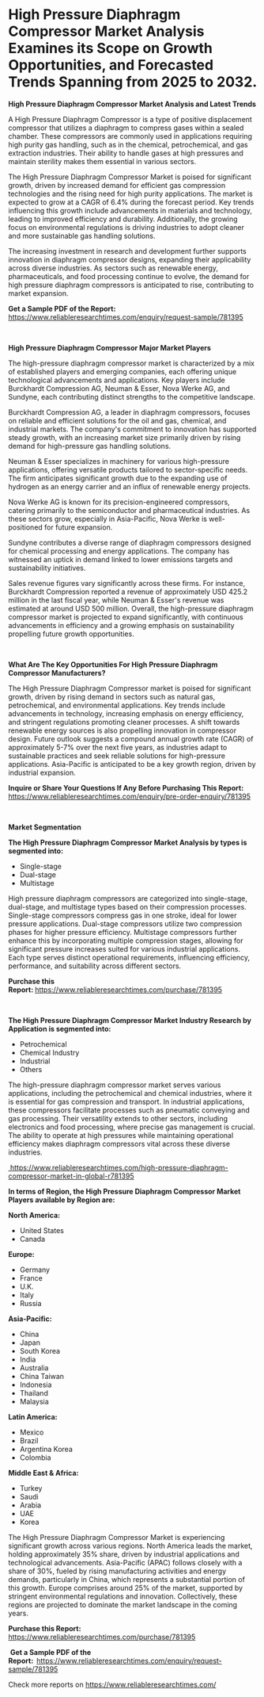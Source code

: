 <p><h1>High Pressure Diaphragm Compressor Market Analysis Examines its Scope on Growth Opportunities, and Forecasted Trends Spanning from 2025 to 2032.</h1></p><p><strong>High Pressure Diaphragm Compressor Market Analysis and Latest Trends</strong></p>
<p><p>A High Pressure Diaphragm Compressor is a type of positive displacement compressor that utilizes a diaphragm to compress gases within a sealed chamber. These compressors are commonly used in applications requiring high purity gas handling, such as in the chemical, petrochemical, and gas extraction industries. Their ability to handle gases at high pressures and maintain sterility makes them essential in various sectors.</p><p>The High Pressure Diaphragm Compressor Market is poised for significant growth, driven by increased demand for efficient gas compression technologies and the rising need for high purity applications. The market is expected to grow at a CAGR of 6.4% during the forecast period. Key trends influencing this growth include advancements in materials and technology, leading to improved efficiency and durability. Additionally, the growing focus on environmental regulations is driving industries to adopt cleaner and more sustainable gas handling solutions.</p><p>The increasing investment in research and development further supports innovation in diaphragm compressor designs, expanding their applicability across diverse industries. As sectors such as renewable energy, pharmaceuticals, and food processing continue to evolve, the demand for high pressure diaphragm compressors is anticipated to rise, contributing to market expansion.</p></p>
<p><strong>Get a Sample PDF of the Report:&nbsp;</strong> <a href="https://www.reliableresearchtimes.com/enquiry/request-sample/781395?utm_campaign=2997&utm_medium=2&utm_source=Github&utm_content=ia&utm_term=26032025&utm_id=high-pressure-diaphragm-compressor">https://www.reliableresearchtimes.com/enquiry/request-sample/781395</a></p>
<p>&nbsp;</p>
<p><strong>High Pressure Diaphragm Compressor Major Market Players</strong></p>
<p><p>The high-pressure diaphragm compressor market is characterized by a mix of established players and emerging companies, each offering unique technological advancements and applications. Key players include Burckhardt Compression AG, Neuman & Esser, Nova Werke AG, and Sundyne, each contributing distinct strengths to the competitive landscape.</p><p>Burckhardt Compression AG, a leader in diaphragm compressors, focuses on reliable and efficient solutions for the oil and gas, chemical, and industrial markets. The company's commitment to innovation has supported steady growth, with an increasing market size primarily driven by rising demand for high-pressure gas handling solutions.</p><p>Neuman & Esser specializes in machinery for various high-pressure applications, offering versatile products tailored to sector-specific needs. The firm anticipates significant growth due to the expanding use of hydrogen as an energy carrier and an influx of renewable energy projects.</p><p>Nova Werke AG is known for its precision-engineered compressors, catering primarily to the semiconductor and pharmaceutical industries. As these sectors grow, especially in Asia-Pacific, Nova Werke is well-positioned for future expansion.</p><p>Sundyne contributes a diverse range of diaphragm compressors designed for chemical processing and energy applications. The company has witnessed an uptick in demand linked to lower emissions targets and sustainability initiatives.</p><p>Sales revenue figures vary significantly across these firms. For instance, Burckhardt Compression reported a revenue of approximately USD 425.2 million in the last fiscal year, while Neuman & Esser's revenue was estimated at around USD 500 million. Overall, the high-pressure diaphragm compressor market is projected to expand significantly, with continuous advancements in efficiency and a growing emphasis on sustainability propelling future growth opportunities.</p></p>
<p>&nbsp;</p>
<p><strong>What Are The Key Opportunities For High Pressure Diaphragm Compressor Manufacturers?</strong></p>
<p><p>The High Pressure Diaphragm Compressor market is poised for significant growth, driven by rising demand in sectors such as natural gas, petrochemical, and environmental applications. Key trends include advancements in technology, increasing emphasis on energy efficiency, and stringent regulations promoting cleaner processes. A shift towards renewable energy sources is also propelling innovation in compressor design. Future outlook suggests a compound annual growth rate (CAGR) of approximately 5-7% over the next five years, as industries adapt to sustainable practices and seek reliable solutions for high-pressure applications. Asia-Pacific is anticipated to be a key growth region, driven by industrial expansion.</p></p>
<p><strong>Inquire or Share Your Questions If Any Before Purchasing This Report:</strong> <a href="https://www.reliableresearchtimes.com/enquiry/pre-order-enquiry/781395?utm_campaign=2997&utm_medium=2&utm_source=Github&utm_content=ia&utm_term=26032025&utm_id=high-pressure-diaphragm-compressor">https://www.reliableresearchtimes.com/enquiry/pre-order-enquiry/781395</a></p>
<p>&nbsp;</p>
<p><strong>Market Segmentation</strong></p>
<p><strong>The High Pressure Diaphragm Compressor Market Analysis by types is segmented into:</strong></p>
<p><ul><li>Single-stage</li><li>Dual-stage</li><li>Multistage</li></ul></p>
<p><p>High pressure diaphragm compressors are categorized into single-stage, dual-stage, and multistage types based on their compression processes. Single-stage compressors compress gas in one stroke, ideal for lower pressure applications. Dual-stage compressors utilize two compression phases for higher pressure efficiency. Multistage compressors further enhance this by incorporating multiple compression stages, allowing for significant pressure increases suited for various industrial applications. Each type serves distinct operational requirements, influencing efficiency, performance, and suitability across different sectors.</p></p>
<p><strong>Purchase this Report:&nbsp;</strong><a href="https://www.reliableresearchtimes.com/purchase/781395?utm_campaign=2997&utm_medium=2&utm_source=Github&utm_content=ia&utm_term=26032025&utm_id=high-pressure-diaphragm-compressor">https://www.reliableresearchtimes.com/purchase/781395</a></p>
<p>&nbsp;</p>
<p><strong>The High Pressure Diaphragm Compressor Market Industry Research by Application is segmented into:</strong></p>
<p><ul><li>Petrochemical</li><li>Chemical Industry</li><li>Industrial</li><li>Others</li></ul></p>
<p><p>The high-pressure diaphragm compressor market serves various applications, including the petrochemical and chemical industries, where it is essential for gas compression and transport. In industrial applications, these compressors facilitate processes such as pneumatic conveying and gas processing. Their versatility extends to other sectors, including electronics and food processing, where precise gas management is crucial. The ability to operate at high pressures while maintaining operational efficiency makes diaphragm compressors vital across these diverse industries.</p></p>
<p><a href="https://www.reliableresearchtimes.com/high-pressure-diaphragm-compressor-market-in-global-r781395?utm_campaign=2997&utm_medium=2&utm_source=Github&utm_content=ia&utm_term=26032025&utm_id=high-pressure-diaphragm-compressor">&nbsp;https://www.reliableresearchtimes.com/high-pressure-diaphragm-compressor-market-in-global-r781395</a></p>
<p><strong>In terms of Region, the High Pressure Diaphragm Compressor Market Players available by Region are:</strong></p>
<p>
    <p> <strong> North America: </strong>
        <ul>
            <li>United States</li>
            <li>Canada</li>
        </ul>
        </p> 
    <p> <strong> Europe: </strong>
        <ul>
            <li>Germany</li>
            <li>France</li>
            <li>U.K.</li>
            <li>Italy</li>
            <li>Russia</li>
        </ul>
        </p> 
    <p> <strong> Asia-Pacific: </strong>
        <ul>
            <li>China</li>
            <li>Japan</li>
            <li>South Korea</li>
            <li>India</li>
            <li>Australia</li>
            <li>China Taiwan</li>
            <li>Indonesia</li>
            <li>Thailand</li>
            <li>Malaysia</li>
        </ul>
        </p> 
    <p> <strong> Latin America: </strong>
        <ul>
            <li>Mexico</li>
            <li>Brazil</li>
            <li>Argentina Korea</li>
            <li>Colombia</li>
        </ul>
        </p> 
    <p> <strong> Middle East & Africa: </strong>
        <ul>
            <li>Turkey</li>
            <li>Saudi</li>
            <li>Arabia</li>
            <li>UAE</li>
            <li>Korea</li>
        </ul>
    </p>
    </p>
<p><p>The High Pressure Diaphragm Compressor Market is experiencing significant growth across various regions. North America leads the market, holding approximately 35% share, driven by industrial applications and technological advancements. Asia-Pacific (APAC) follows closely with a share of 30%, fueled by rising manufacturing activities and energy demands, particularly in China, which represents a substantial portion of this growth. Europe comprises around 25% of the market, supported by stringent environmental regulations and innovation. Collectively, these regions are projected to dominate the market landscape in the coming years.</p></p>
<p><strong>Purchase this Report: </strong><a href="https://www.reliableresearchtimes.com/purchase/781395?utm_campaign=2997&utm_medium=2&utm_source=Github&utm_content=ia&utm_term=26032025&utm_id=high-pressure-diaphragm-compressor">https://www.reliableresearchtimes.com/purchase/781395</a></p>
<p>&nbsp;<strong>Get a Sample PDF of the Report:&nbsp;&nbsp;</strong><a href="https://www.reliableresearchtimes.com/enquiry/request-sample/781395?utm_campaign=2997&utm_medium=2&utm_source=Github&utm_content=ia&utm_term=26032025&utm_id=high-pressure-diaphragm-compressor">https://www.reliableresearchtimes.com/enquiry/request-sample/781395</a></p>
<p><strong></strong></p>
<p>Check more reports on <a href="https://www.reliableresearchtimes.com/?utm_campaign=2997&utm_medium=2&utm_source=Github&utm_content=ia&utm_term=26032025&utm_id=high-pressure-diaphragm-compressor">https://www.reliableresearchtimes.com/</a></p>